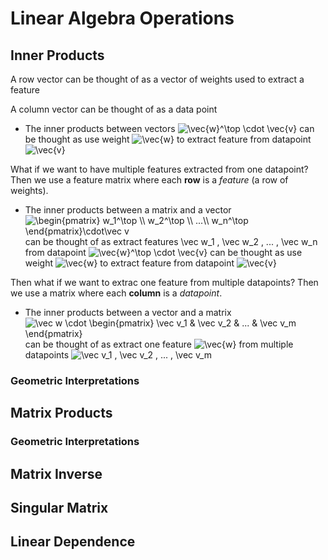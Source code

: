 # Linear Algebra Operations

## Inner Products

A row vector can be thought of as a vector of weights used to extract a feature

A column vector can be thought of as a data point

* The inner products between vectors <img src="https://latex.codecogs.com/gif.latex?\inline&space;\vec{w}^\top&space;\cdot&space;\vec{v}" title="\vec{w}^\top \cdot \vec{v}" /> can be thought as use weight <img src="https://latex.codecogs.com/gif.latex?\inline&space;\vec{w}" title="\vec{w}" /> to extract feature from datapoint <img src="https://latex.codecogs.com/gif.latex?\inline&space;\vec{v}" title="\vec{v}" />

What if we want to have multiple features extracted from one datapoint? Then we use a feature matrix where each **row** is a *feature* (a row of weights).

* The inner products between a matrix and a vector <img src="https://latex.codecogs.com/gif.latex?\inline&space;\begin{pmatrix}&space;w_1^\top&space;\\&space;w_2^\top&space;\\&space;...\\&space;w_n^\top&space;\end{pmatrix}\cdot\vec&space;v" title="\begin{pmatrix} w_1^\top \\ w_2^\top \\ ...\\ w_n^\top \end{pmatrix}\cdot\vec v" /> can be thought of as extract features \vec w_1 , \vec w_2 ,  ... ,  \vec w_n from datapoint  <img src="https://latex.codecogs.com/gif.latex?\inline&space;\vec{w}^\top&space;\cdot&space;\vec{v}" title="\vec{w}^\top \cdot \vec{v}" /> can be thought as use weight <img src="https://latex.codecogs.com/gif.latex?\inline&space;\vec{w}" title="\vec{w}" /> to extract feature from datapoint <img src="https://latex.codecogs.com/gif.latex?\inline&space;\vec{v}" title="\vec{v}" />

Then what if we want to extrac one feature from multiple datapoints? Then we use a matrix where each **column** is a *datapoint*.

* The inner products between a vector and a matrix <img src="https://latex.codecogs.com/gif.latex?\inline&space;\vec&space;w&space;\cdot&space;\begin{pmatrix}&space;\vec&space;v_1&space;&&space;\vec&space;v_2&space;&&space;...&space;&&space;\vec&space;v_m&space;\end{pmatrix}" title="\vec w \cdot \begin{pmatrix} \vec v_1 & \vec v_2 & ... & \vec v_m \end{pmatrix}" /> can be thought of as extract one feature <img src="https://latex.codecogs.com/gif.latex?\inline&space;\vec{w}" title="\vec{w}" /> from multiple datapoints <img src="https://latex.codecogs.com/gif.latex?\inline&space;\vec&space;v_1&space;,&space;\vec&space;v_2&space;,&space;...&space;,&space;\vec&space;v_m" title="\vec v_1 , \vec v_2 , ... , \vec v_m" />

### Geometric Interpretations

## Matrix Products

### Geometric Interpretations

## Matrix Inverse

## Singular Matrix

## Linear Dependence
